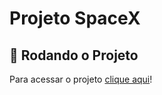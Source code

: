 # Projeto SpaceX

## 🔗 Rodando o Projeto

Para acessar o projeto <a href="https://rafael-vas.github.io/landingPage-ifpe/" target="_blank">clique aqui</a>!
